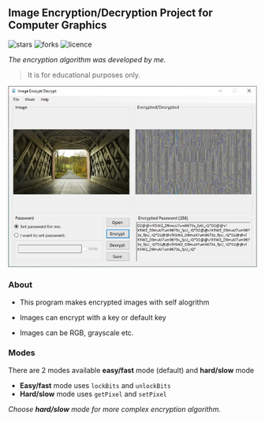## Image Encryption/Decryption Project for Computer Graphics

![stars](https://img.shields.io/github/stars/myoluk/computer-graphics)
![forks](https://img.shields.io/github/forks/myoluk/computer-graphics)
![licence](https://img.shields.io/github/license/myoluk/computer-graphics)

_The encryption algorithm was developed by me._

> It is for educational purposes only.

![Image Encrypt/Decrypt](images/sample.jpg)

### About

- This program makes encrypted images with self alogrithm

- Images can encrypt with a key or default key

- Images can be RGB, grayscale etc.

### Modes
There are 2 modes available **easy/fast** mode (default) and **hard/slow** mode

- **Easy/fast** mode uses `lockBits` and `unlockBits`
- **Hard/slow** mode uses `getPixel` and `setPixel`

_Choose **hard/slow** mode for more complex encryption algorithm._
